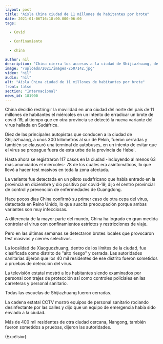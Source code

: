 ```yaml
---
layout: post
title: "Aísla China ciudad de 11 millones de habitantes por brote"
date: 2021-01-06T16:18:00.000-06:00
tags:
  
  - Covid
  
  - Confinamiento
  
  - china
  
author: nil
description: "China cierra los accesos a la ciudad de Shijiazhuang, de 11 millones de habitantes, debido a un brote de covid-19"
image: "/uploads/2021/images-2507142.jpg"
video: "nil"
audio: "nil"
alt: "Aísla China ciudad de 11 millones de habitantes por brote"
front: false
section: "Internacional"
news_id: 181900
---
```


China decidió restringir la movilidad en una ciudad del norte del país de 11 millones de habitantes el miércoles en un intento de erradicar un brote de covid-19, al tiempo que en otra provincia se detectó la nueva variante del virus hallada en Sudáfrica.

Diez de las principales autopistas que conducen a la ciudad de Shijiazhuang, a unos 300 kilómetros al sur de Pekín, fueron cerradas y también se clausuró una terminal de autobuses, en un intento de evitar que el virus se propague fuera de esta urbe de la provincia de Hebei.

Hasta ahora se registraron 117 casos en la ciudad -incluyendo al menos 63 más anunciados el miércoles- 78 de los cuales era asintomáticos, lo que llevó a hacer test masivos en toda la zona afectada.

La variante fue detectada en un piloto sudafricano que había entrado en la provincia en diciembre y dio positivo por covid-19, dijo el centro provincial de control y prevención de enfermedades de Guangdong.

Hace pocos días China confirmó su primer caso de otra cepa del virus, detectada en Reino Unido, lo que suscita preocupación porque ambas variantes son muy infecciosas.

A diferencia de la mayor parte del mundo, China ha logrado en gran medida controlar el virus con confinamientos estrictos y restricciones de viaje.

Pero en las últimas semanas se detectaron brotes locales que provocaron test masivos y cierres selectivos.

La localidad de Xiaoguozhuang, dentro de los límites de la ciudad, fue clasificada como distrito de "alto riesgo" y cerrada. Las autoridades sanitarias dijeron que los 40 mil residentes de ese distrito fueron sometidos a pruebas de detección del virus.

La televisión estatal mostró a los habitantes siendo examinados por personal con trajes de protección así como controles policiales en las carreteras y personal sanitario.

Todas las escuelas de Shijiazhuang fueron cerradas.

La cadena estatal CCTV mostró equipos de personal sanitario rociando desinfectante por las calles y dijo que un equipo de emergencia había sido enviado a la ciudad.

Más de 400 mil residentes de otra ciudad cercana, Nangong, también fueron sometidos a pruebas, dijeron las autoridades.

(Excélsior)